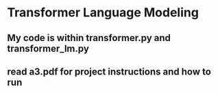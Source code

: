 # Transformer Language Modeling

## My code is within transformer.py and transformer_lm.py
 
## read a3.pdf for project instructions and how to run